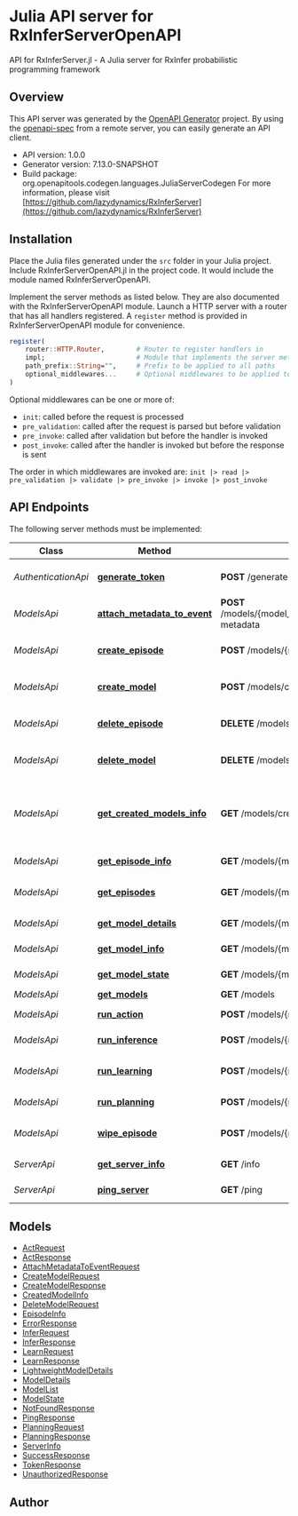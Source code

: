 # Julia API server for RxInferServerOpenAPI

API for RxInferServer.jl - A Julia server for RxInfer probabilistic programming framework

## Overview
This API server was generated by the [OpenAPI Generator](https://openapi-generator.tech) project.  By using the [openapi-spec](https://openapis.org) from a remote server, you can easily generate an API client.

- API version: 1.0.0
- Generator version: 7.13.0-SNAPSHOT
- Build package: org.openapitools.codegen.languages.JuliaServerCodegen
For more information, please visit [https://github.com/lazydynamics/RxInferServer](https://github.com/lazydynamics/RxInferServer)


## Installation
Place the Julia files generated under the `src` folder in your Julia project. Include RxInferServerOpenAPI.jl in the project code.
It would include the module named RxInferServerOpenAPI.

Implement the server methods as listed below. They are also documented with the RxInferServerOpenAPI module.
Launch a HTTP server with a router that has all handlers registered. A `register` method is provided in RxInferServerOpenAPI module for convenience.

```julia
register(
    router::HTTP.Router,        # Router to register handlers in
    impl;                       # Module that implements the server methods
    path_prefix::String="",     # Prefix to be applied to all paths
    optional_middlewares...     # Optional middlewares to be applied to all handlers
)
```

Optional middlewares can be one or more of:
- `init`: called before the request is processed
- `pre_validation`: called after the request is parsed but before validation
- `pre_invoke`: called after validation but before the handler is invoked
- `post_invoke`: called after the handler is invoked but before the response is sent

The order in which middlewares are invoked are:
`init |> read |> pre_validation |> validate |> pre_invoke |> invoke |> post_invoke`


## API Endpoints

The following server methods must be implemented:

Class | Method | HTTP request | Description
------------ | ------------- | ------------- | -------------
*AuthenticationApi* | [**generate_token**](docs/AuthenticationApi.md#generate_token) | **POST** /generate-token | Generate authentication token
*ModelsApi* | [**attach_metadata_to_event**](docs/ModelsApi.md#attach_metadata_to_event) | **POST** /models/{model_id}/episodes/{episode_name}/events/{event_id}/attach-metadata | Attach metadata to an event
*ModelsApi* | [**create_episode**](docs/ModelsApi.md#create_episode) | **POST** /models/{model_id}/episodes/{episode_name}/create | Create a new episode for a model
*ModelsApi* | [**create_model**](docs/ModelsApi.md#create_model) | **POST** /models/create | Create a new model instance
*ModelsApi* | [**delete_episode**](docs/ModelsApi.md#delete_episode) | **DELETE** /models/{model_id}/episodes/{episode_name}/delete | Delete an episode for a model
*ModelsApi* | [**delete_model**](docs/ModelsApi.md#delete_model) | **DELETE** /models/{model_id}/delete | Delete a model instance
*ModelsApi* | [**get_created_models_info**](docs/ModelsApi.md#get_created_models_info) | **GET** /models/created | Get information about all created models for a specific token
*ModelsApi* | [**get_episode_info**](docs/ModelsApi.md#get_episode_info) | **GET** /models/{model_id}/episodes/{episode_name} | Get episode information
*ModelsApi* | [**get_episodes**](docs/ModelsApi.md#get_episodes) | **GET** /models/{model_id}/episodes | Get all episodes for a model
*ModelsApi* | [**get_model_details**](docs/ModelsApi.md#get_model_details) | **GET** /models/{model_name}/details | Get model details
*ModelsApi* | [**get_model_info**](docs/ModelsApi.md#get_model_info) | **GET** /models/{model_id}/info | Get model information
*ModelsApi* | [**get_model_state**](docs/ModelsApi.md#get_model_state) | **GET** /models/{model_id}/state | Get the state of a model
*ModelsApi* | [**get_models**](docs/ModelsApi.md#get_models) | **GET** /models | Get models
*ModelsApi* | [**run_action**](docs/ModelsApi.md#run_action) | **POST** /models/{model_id}/act | Run action on a model
*ModelsApi* | [**run_inference**](docs/ModelsApi.md#run_inference) | **POST** /models/{model_id}/infer | Run inference on a model
*ModelsApi* | [**run_learning**](docs/ModelsApi.md#run_learning) | **POST** /models/{model_id}/learn | Learn from previous observations
*ModelsApi* | [**run_planning**](docs/ModelsApi.md#run_planning) | **POST** /models/{model_id}/plan | Run planning on a model
*ModelsApi* | [**wipe_episode**](docs/ModelsApi.md#wipe_episode) | **POST** /models/{model_id}/episodes/{episode_name}/wipe | Wipe all events from an episode
*ServerApi* | [**get_server_info**](docs/ServerApi.md#get_server_info) | **GET** /info | Get server information
*ServerApi* | [**ping_server**](docs/ServerApi.md#ping_server) | **GET** /ping | Health check endpoint



## Models

 - [ActRequest](docs/ActRequest.md)
 - [ActResponse](docs/ActResponse.md)
 - [AttachMetadataToEventRequest](docs/AttachMetadataToEventRequest.md)
 - [CreateModelRequest](docs/CreateModelRequest.md)
 - [CreateModelResponse](docs/CreateModelResponse.md)
 - [CreatedModelInfo](docs/CreatedModelInfo.md)
 - [DeleteModelRequest](docs/DeleteModelRequest.md)
 - [EpisodeInfo](docs/EpisodeInfo.md)
 - [ErrorResponse](docs/ErrorResponse.md)
 - [InferRequest](docs/InferRequest.md)
 - [InferResponse](docs/InferResponse.md)
 - [LearnRequest](docs/LearnRequest.md)
 - [LearnResponse](docs/LearnResponse.md)
 - [LightweightModelDetails](docs/LightweightModelDetails.md)
 - [ModelDetails](docs/ModelDetails.md)
 - [ModelList](docs/ModelList.md)
 - [ModelState](docs/ModelState.md)
 - [NotFoundResponse](docs/NotFoundResponse.md)
 - [PingResponse](docs/PingResponse.md)
 - [PlanningRequest](docs/PlanningRequest.md)
 - [PlanningResponse](docs/PlanningResponse.md)
 - [ServerInfo](docs/ServerInfo.md)
 - [SuccessResponse](docs/SuccessResponse.md)
 - [TokenResponse](docs/TokenResponse.md)
 - [UnauthorizedResponse](docs/UnauthorizedResponse.md)



## Author




